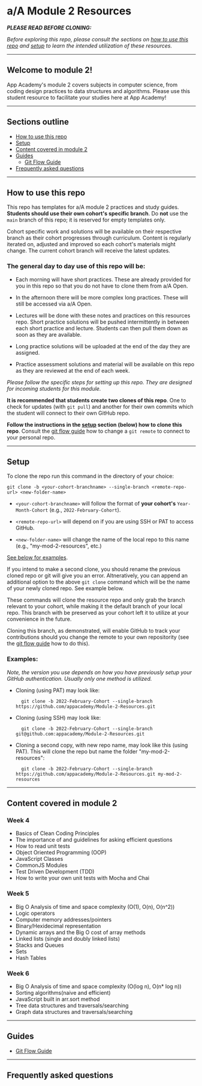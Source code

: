 # a/A Module 2 Resources

___PLEASE READ BEFORE CLONING:___

_Before exploring this repo, please consult the sections on [how to use this repo][how to use] and [setup][setup] to learn the intended utilization of these resources._

---

## Welcome to module 2!

App Academy's module 2 covers subjects in computer science, from coding design practices to data structures and algorithms. Please use this student resource to facilitate your studies here at App Academy!

---

## Sections outline

-   [How to use this repo][how to use]
-   [Setup][setup]
-   [Content covered in module 2][content]
-   [Guides][guides]
    - [Git Flow Guide][git flow]
-   [Frequently asked questions][faq]

---

## How to use this repo

This repo has templates for a/A module 2 practices and study guides. __Students should use their own cohort's specific branch__. Do __not__ use the `main` branch of this repo; it is reserved for empty templates only.

Cohort specific work and solutions will be available on their respective branch as their cohort progresses through curriculum. Content is regularly iterated on, adjusted and improved so each cohort's materials might change. The current cohort branch will receive the latest updates.

### The general day to day use of this repo will be:

- Each morning will have short practices. These are already provided for you in this repo so that you do not have to clone them from a/A Open.

- In the afternoon there will be more complex long practices. These will still be accessed via a/A Open.

- Lectures will be done with these notes and practices on this resources repo. Short practice solutions will be pushed intermittently in between each short practice and lecture. Students can then pull them down as soon as they are available.

- Long practice solutions will be uploaded at the end of the day they are assigned.

- Practice assessment solutions and material will be available on this repo as they are reviewed at the end of each week.

_Please follow the specific steps for setting up this repo. They are designed for incoming students for this module._

__It is recommended that students create two clones of this repo__. One to check for updates (with `git pull`) and another for their own commits which the student will connect to their own GitHub repo.

__Follow the instructions in the [setup][setup] section (below) how to clone this repo__. Consult the [git flow guide][connecting] how to change a `git remote` to connect to your personal repo.

---

## Setup

To clone the repo run this command in the directory of your choice:

    git clone -b <your-cohort-branchname> --single-branch <remote-repo-url> <new-folder-name>

- `<your-cohort-branchname>` will follow the format of __your cohort's__ `Year-Month-Cohort` (e.g., `2022-February-Cohort`).

- `<remote-repo-url>` will depend on if you are using SSH or PAT to access GitHub.

- `<new-folder-name>` will change the name of the local repo to this name (e.g., "my-mod-2-resources", etc.)

[See below for examples][examples].

If you intend to make a second clone, you should rename the previous cloned repo or git will give you an error. Altneratively, you can append an additional option to the above `git clone` command which will be the name of your newly cloned repo. See example below.

These commands will clone the resource repo and only grab the branch relevant to your cohort, while making it the default branch of your local repo. This branch with be preserved as your cohort left it to utilize at your convenience in the future.

Cloning this branch, as demonstrated, will enable GitHub to track your contributions should you change the remote to your own repositority (see the [git flow guide][connecting] how to do this).

### Examples:

_Note, the version you use depends on how you have previously setup your GitHub authentication. Usually only one method is utilized._

- Cloning (using PAT) may look like:

        git clone -b 2022-February-Cohort --single-branch https://github.com/appacademy/Module-2-Resources.git

- Cloning (using SSH) may look like:

        git clone -b 2022-February-Cohort --single-branch git@github.com:appacademy/Module-2-Resources.git

- Cloning a second copy, with new repo name, may look like this (using PAT). This will clone the repo but name the folder "my-mod-2-resources":

        git clone -b 2022-February-Cohort --single-branch https://github.com/appacademy/Module-2-Resources.git my-mod-2-resources

---

## Content covered in module 2

### Week 4

- Basics of Clean Coding Principles
- The importance of and guidelines for asking efficient questions
- How to read unit tests
- Object Oriented Programming (OOP)
- JavaScript Classes
- CommonJS Modules
- Test Driven Development (TDD)
- How to write your own unit tests with Mocha and Chai

### Week 5

- Big O Analysis of time and space complexity (O(1), O(n), O(n^2))
- Logic operators
- Computer memory addresses/pointers
- Binary/Hexidecimal representation
- Dynamic arrays and the Big O cost of array methods
- Linked lists (single and doubly linked lists)
- Stacks and Queues
- Sets
- Hash Tables

### Week 6

- Big O Analysis of time and space complexity (O(log n), O(n* log n))
- Sorting algorithms(naive and efficient)
- JavaScript built in arr.sort method
- Tree data structures and traversals/searching
- Graph data structures and traversals/searching

---

## Guides

-   [Git Flow Guide][git flow]

---

## Frequently asked questions



<!-- internal links -->

[content]: README.md#content-covered-in-module-2
[guides]: README.md#guides
[how to use]: README.md#how-to-use-this-repo
[setup]: README.md#setup
[examples]: README.md#examples
[faq]: README.md#frequently-asked-questions

<!-- redirect links -->
[git flow]: ./git-flow-guide/README.md
[connecting]: ./git-flow-guide/README.md#connecting-a-local-cloned-repo-to-a-github-repo
